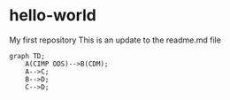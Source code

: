 # hello-world
My first repository
This is an update to the readme.md file

```mermaid
graph TD;
    A(CIMP ODS)-->B(CDM);
    A-->C;
    B-->D;
    C-->D;
```

